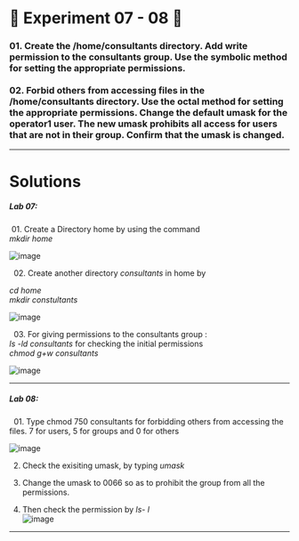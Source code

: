 <h1>
  🚀 Experiment 07 - 08 🚀
</h1>

<h3>
01. Create the /home/consultants directory. Add write permission to the consultants group. Use the symbolic method for setting the appropriate permissions. 
  <br><br>
02. Forbid others from accessing files in the /home/consultants directory. Use the octal method for setting the appropriate permissions. Change the default umask for the operator1 user. The new umask prohibits all access for users that are not in their
group. Confirm that the umask is changed.
</h3>

<hr>

<h1> Solutions </h1>

<h5>
  Lab 07:
</h5>
&nbsp;01. Create a Directory home by using the command <br><i>mkdir home</i>

![image](https://github.com/user-attachments/assets/008c648e-4afb-45c8-8889-3b0c19c62fa7)

&nbsp; 02. Create another directory <i>consultants</i> in home by
<p> <i> cd home <br> mkdir constultants </i> </p>

![image](https://github.com/user-attachments/assets/b5df9d8b-c564-4b0f-a0eb-28269225f478)

&nbsp; 03. For giving permissions to the consultants group : 
<br> <i> ls -ld consultants </i> for checking the initial permissions
<br> <i> chmod g+w consultants </i>

![image](https://github.com/user-attachments/assets/87e60c2e-8b03-43f4-b7de-e4f80aada7e5)


<hr>

<h5>
  Lab 08: 
</h5>

&nbsp; 01. Type chmod 750 consultants for forbidding others from accessing the files. 7 for users, 5 for groups and 0 for others

![image](https://github.com/user-attachments/assets/e4dd157a-71cd-452c-b7e6-91f8256fbba3)

02. Check the exisiting umask, by typing <i>umask</i>

03. Change the umask to 0066 so as to prohibit the group from all the permissions.
04. Then check the permission by <i>ls- l</i> <br>
![image](https://github.com/user-attachments/assets/532224ea-4eab-4b4f-bf85-efbd5568d8d7)

<hr>



